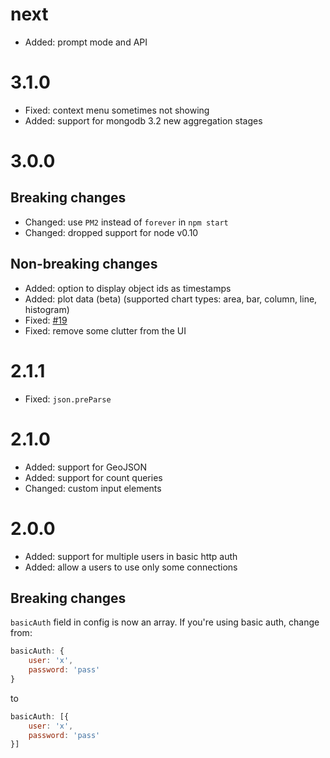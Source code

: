 # next
* Added: prompt mode and API

# 3.1.0
* Fixed: context menu sometimes not showing
* Added: support for mongodb 3.2 new aggregation stages

# 3.0.0

## Breaking changes
* Changed: use `PM2` instead of `forever` in `npm start`
* Changed: dropped support for node v0.10

## Non-breaking changes
* Added: option to display object ids as timestamps
* Added: plot data (beta) (supported chart types: area, bar, column, line, histogram)
* Fixed: [#19](https://github.com/clubedaentrega/node-mongo-admin/issues/19)
* Fixed: remove some clutter from the UI

# 2.1.1
* Fixed: `json.preParse`

# 2.1.0
* Added: support for GeoJSON
* Added: support for count queries
* Changed: custom input elements

# 2.0.0
* Added: support for multiple users in basic http auth
* Added: allow a users to use only some connections

## Breaking changes
`basicAuth` field in config is now an array. If you're using basic auth, change from:

```js
basicAuth: {
	user: 'x',
	password: 'pass'
}
```

to

```js
basicAuth: [{
	user: 'x',
	password: 'pass'
}]
```